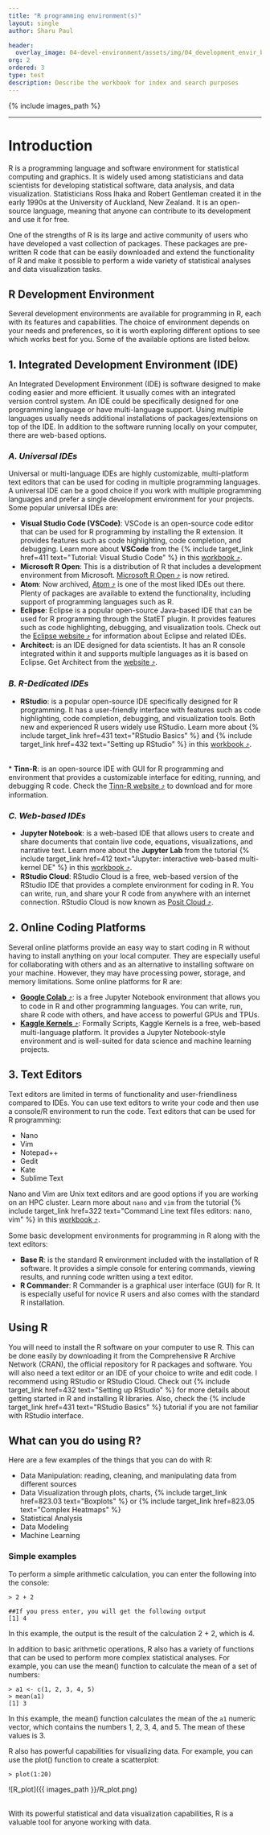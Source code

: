 ```yaml
---
title: "R programming environment(s)"
layout: single
author: Sharu Paul

header:
  overlay_image: 04-devel-environment/assets/img/04_development_envir_banner.png
org: 2
ordered: 3
type: test
description: Describe the workbook for index and search purposes
---
```


{% include images_path %}



---


# Introduction

R is a programming language and software environment for statistical computing and graphics. It is widely used among statisticians and data scientists for developing statistical software, data analysis, and data visualization. Statisticians Ross Ihaka and Robert Gentleman created it in the early 1990s at the University of Auckland, New Zealand. It is an open-source language, meaning that anyone can contribute to its development and use it for free. <br>

One of the strengths of R is its large and active community of users who have developed a vast collection of packages. These packages are pre-written R code that can be easily downloaded and extend the functionality of R and make it possible to perform a wide variety of statistical analyses and data visualization tasks. <br>


## R Development Environment
Several development environments are available for programming in R, each with its features and capabilities. The choice of environment depends on your needs and preferences, so it is worth exploring different options to see which works best for you. Some of the available options are listed below.


## **1. Integrated Development Environment (IDE)**
An Integrated Development Environment (IDE) is software designed to make coding easier and more efficient. It usually comes with an integrated version control system. An IDE could be specifically designed for one programming language or have multi-language support. Using multiple languages usually needs additional installations of packages/extensions on top of the IDE. In addition to the software running locally on your computer, there are web-based options.


### *A. Universal IDEs*
Universal or multi-language IDEs are highly customizable, multi-platform text editors that can be used for coding in multiple programming languages. A universal IDE can be a good choice if you work with multiple programming languages and prefer a single development environment for your projects. Some popular universal IDEs are:

* <b>Visual Studio Code (VSCode)</b>: VSCode is an open-source code editor that can be used for R programming by installing the R extension. It provides features such as code highlighting, code completion, and debugging. Learn more about <b>VSCode</b> from the {% include target_link href=411 text="Tutorial: Visual Studio Code" %} in this <a href="https://datascience.101workbook.org" target="_blank">workbook ⤴</a>.
* <b>Microsoft R Open</b>: This is a distribution of R that includes a development environment from Microsoft. <a href="https://learn.microsoft.com/en-us/answers/questions/1335739/link-to-download-r-open-4-0-2" target="_blank">Microsoft R Open ⤴</a> is now retired.
* <b>Atom</b>: Now archived, <a href="https://github.blog/2022-06-08-sunsetting-atom/" target="_blank">Atom ⤴</a> is one of the most liked IDEs out there. Plenty of packages are available to extend the functionality, including support of programming languages such as R.
* <b>Eclipse</b>: Eclipse is a popular open-source Java-based IDE that can be used for R programming through the StatET plugin. It provides features such as code highlighting, debugging, and visualization tools. Check out the <a href="https://www.eclipse.org/ide/" target="_blank">Eclipse website ⤴</a> for information about Eclipse and related IDEs.
* <b>Architect</b>: is an IDE designed for data scientists. It has an R console integrated within it and supports multiple languages as it is based on Eclipse. Get Architect from the <a href="https://www.getarchitect.io/" target="_blank">website ⤴</a>.


### *B. R-Dedicated IDEs*
* <b>RStudio</b>: is a popular open-source IDE specifically designed for R programming. It has a user-friendly interface with features such as code highlighting, code completion, debugging, and visualization tools. Both new and experienced R users widely use RStudio. Learn more about {% include target_link href=431 text="RStudio Basics" %} and {% include target_link href=432 text="Setting up RStudio" %} in this <a href="https://datascience.101workbook.org" target="_blank">workbook ⤴</a>.
<br>
* <b>Tinn-R</b>: is an open-source IDE with GUI for R programming and environment that provides a customizable interface for editing, running, and debugging R code. Check the <a href="https://tinn-r.org/en/" target="_blank">Tinn-R website ⤴</a> to download and for more information.


### *C. Web-based IDEs*
* <b>Jupyter Notebook</b>: is a web-based IDE that allows users to create and share documents that contain live code, equations, visualizations, and narrative text. Learn more about the <b>Jupyter Lab</b> from the tutorial {% include target_link href=412 text="Jupyter: interactive web-based multi-kernel DE" %} in this <a href="https://datascience.101workbook.org" target="_blank">workbook ⤴</a>.
* <b>RStudio Cloud</b>: RStudio Cloud is a free, web-based version of the RStudio IDE that provides a complete environment for coding in R. You can write, run, and share your R code from anywhere with an internet connection. RStudio Cloud is now known as <a href="https://posit.cloud/" target="_blank">Posit Cloud ⤴</a>.


## **2. Online Coding Platforms**
Several online platforms provide an easy way to start coding in R without having to install anything on your local computer. They are especially useful for collaborating with others and as an alternative to installing software on your machine. However, they may have processing power, storage, and memory limitations. Some online platforms for R are:

* <a href="https://colab.research.google.com/" target="_blank"><b>Google Colab</b> ⤴</a>: is a free Jupyter Notebook environment that allows you to code in R and other programming languages. You can write, run, share R code with others, and have access to powerful GPUs and TPUs.
* <a href="https://www.kaggle.com/code" target="_blank"><b>Kaggle Kernels</b> ⤴</a>: Formally Scripts, Kaggle Kernels is a free, web-based multi-language platform. It provides a Jupyter Notebook-style environment and is well-suited for data science and machine learning projects.


## **3. Text Editors**
Text editors are limited in terms of functionality and user-friendliness compared to IDEs. You can use text editors to write your code and then use a console/R environment to run the code.
Text editors that can be used for R programming:
* Nano
* Vim
* Notepad++
* Gedit
* Kate
* Sublime Text

Nano and Vim are Unix text editors and are good options if you are working on an HPC cluster. Learn more about `nano` and `vim` from the tutorial {% include target_link href=322 text="Command Line text files editors: nano, vim" %} in this <a href="https://datascience.101workbook.org" target="_blank">workbook ⤴</a>.

Some basic development environments for programming in R along with the text editors:

* <b>Base R</b>: is the standard R environment included with the installation of R software. It provides a simple console for entering commands, viewing results, and running code written using a text editor.
* <b>R Commander</b>: R Commander is a graphical user interface (GUI) for R. It is especially useful for novice R users and also comes with the standard R installation.


## Using R
You will need to install the R software on your computer to use R. This can be done easily by downloading it from the Comprehensive R Archive Network (CRAN), the official repository for R packages and software. You will also need a text editor or an IDE of your choice to write and edit code. I recommend using RStudio or RStudio Cloud. Check out {% include target_link href=432 text="Setting up RStudio" %} for more details about getting started in R and installing R libraries. Also, check the {% include target_link href=431 text="RStudio Basics" %} tutorial if you are not familiar with RStudio interface.
<br>


## What can you do using R?
Here are a few examples of the things that you can do with R: <br>
* Data Manipulation: reading, cleaning, and manipulating data from different sources
* Data Visualization through plots, charts, {% include target_link href=823.03 text="Boxplots" %} or {% include target_link href=823.05 text="Complex Heatmaps" %}
* Statistical Analysis
* Data Modeling
* Machine Learning


### Simple examples
To perform a simple arithmetic calculation, you can enter the following into the console:

```
> 2 + 2

##If you press enter, you will get the following output
[1] 4
```
In this example, the output is the result of the calculation 2 + 2, which is 4.

In addition to basic arithmetic operations, R also has a variety of functions that can be used to perform more complex statistical analyses. For example, you can use the mean() function to calculate the mean of a set of numbers:

```
> a1 <- c(1, 2, 3, 4, 5)
> mean(a1)
[1] 3
```
In this example, the mean() function calculates the mean of the `a1` numeric vector, which contains the numbers 1, 2, 3, 4, and 5. The mean of these values is 3.

R also has powerful capabilities for visualizing data. For example, you can use the plot() function to create a scatterplot:

```
> plot(1:20)
```

![R_plot]({{ images_path }}/R_plot.png) <br>
 <br>

 With its powerful statistical and data visualization capabilities, R is a valuable tool for anyone working with data.  <br>
<br>
